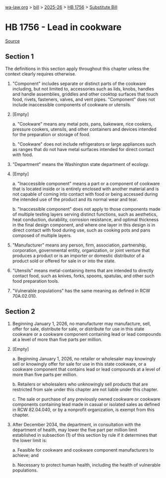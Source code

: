 [wa-law.org](/) > [bill](/bill/) > [2025-26](/bill/2025-26/) > [HB 1756](/bill/2025-26/hb/1756/) > [Substitute Bill](/bill/2025-26/hb/1756/S/)

# HB 1756 - Lead in cookware

[Source](http://lawfilesext.leg.wa.gov/biennium/2025-26/Pdf/Bills/House%20Bills/1756-S.pdf)

## Section 1
The definitions in this section apply throughout this chapter unless the context clearly requires otherwise.

1. "Component" includes separate or distinct parts of the cookware including, but not limited to, accessories such as lids, knobs, handles and handle assemblies, griddles and other cooktop surfaces that touch food, rivets, fasteners, valves, and vent pipes. "Component" does not include inaccessible components of cookware or utensils.

2. [Empty]

    a. "Cookware" means any metal pots, pans, bakeware, rice cookers, pressure cookers, utensils, and other containers and devices intended for the preparation or storage of food.

    b. "Cookware" does not include refrigerators or large appliances such as ranges that do not have metal surfaces intended for direct contact with food.

3. "Department" means the Washington state department of ecology.

4. [Empty]

    a. "Inaccessible component" means a part or a component of cookware that is located inside or is entirely enclosed with another material and is not capable of coming into contact with food or being accessed during the intended use of the product and its normal wear and tear.

    b. "Inaccessible component" does not apply to those components made of multiple testing layers serving distinct functions, such as aesthetics, heat conduction, durability, corrosion resistance, and optimal thickness in the final design component, and where one layer in this design is in direct contact with food during use, such as cooking pots and pans composed of multiple layers.

5. "Manufacturer" means any person, firm, association, partnership, corporation, governmental entity, organization, or joint venture that produces a product or is an importer or domestic distributor of a product sold or offered for sale in or into the state.

6. "Utensils" means metal-containing items that are intended to directly contact food, such as knives, forks, spoons, spatulas, and other such food preparation tools.

7. "Vulnerable populations" has the same meaning as defined in RCW 70A.02.010.

## Section 2
1. Beginning January 1, 2026, no manufacturer may manufacture, sell, offer for sale, distribute for sale, or distribute for use in this state cookware or a cookware component containing lead or lead compounds at a level of more than five parts per million.

2. [Empty]

    a. Beginning January 1, 2026, no retailer or wholesaler may knowingly sell or knowingly offer for sale for use in this state cookware, or a cookware component that contains lead or lead compounds at a level of more than five parts per million.

    b. Retailers or wholesalers who unknowingly sell products that are restricted from sale under this chapter are not liable under this chapter.

    c. The sale or purchase of any previously owned cookware or cookware components containing lead made in casual or isolated sales as defined in RCW 82.04.040, or by a nonprofit organization, is exempt from this chapter.

3. After December 2034, the department, in consultation with the department of health, may lower the five part per million limit established in subsection (1) of this section by rule if it determines that the lower limit is:

    a. Feasible for cookware and cookware component manufacturers to achieve; and

    b. Necessary to protect human health, including the health of vulnerable populations.
